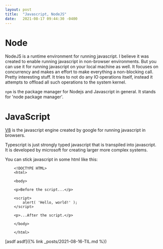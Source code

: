 ```yaml
---
layout: post
title:  "Javascript, NodeJS"
date:   2021-08-17 09:44:30 -0400
---
```


# Node

NodeJS is a runtime environment for running javascript. I believe it was created to enable running javascript in non-browser environments. But you can use it for running javascript on your local machine as well. It focuses on concurrency and makes an effort to make everything a non-blocking call. Pretty interesting stuff. It tries to not do any IO operations itself, instead it attempts to offload all such operations to the system kernel.

`npm` is the package manager for Nodejs and Javascript in general. It stands for 'node package manager'.  

# JavaScript

[V8](https://en.wikipedia.org/wiki/V8_(JavaScript_engine)) is the javascript engine created by google for running javascript in browsers. 

Typescript is just strongly typed javascript that is transpiled into javascript. It is developed by microsoft for creating larger more complex systems.

You can stick javascript in some html like this:

        <!DOCTYPE HTML>
        <html>

        <body>

        <p>Before the script...</p>

        <script>
            alert( 'Hello, world!' );
        </script>

        <p>...After the script.</p>

        </body>

        </html>


[asdf asdf]({% link _posts/2021-08-16-TIL.md %})